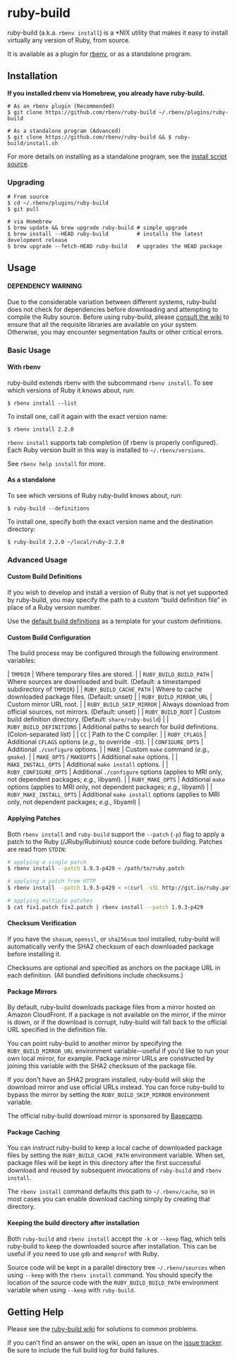 # ruby-build

ruby-build (a.k.a. `rbenv install`) is a \*NIX utility that makes it easy to
install virtually any version of Ruby, from source.

It is available as a plugin for [rbenv](https://github.com/rbenv/rbenv), or as
a standalone program.

## Installation

**If you installed rbenv via Homebrew, you already have ruby-build.**

    # As an rbenv plugin (Recommended)
    $ git clone https://github.com/rbenv/ruby-build ~/.rbenv/plugins/ruby-build

    # As a standalone program (Advanced)
    $ git clone https://github.com/rbenv/ruby-build && $ ruby-build/install.sh

For more details on installing as a standalone program, see the [install
script source](https://github.com/rbenv/ruby-build/blob/master/install.sh).

### Upgrading

    # From source
    $ cd ~/.rbenv/plugins/ruby-build
    $ git pull

    # via Homebrew
    $ brew update && brew upgrade ruby-build # simple upgrade
    $ brew install --HEAD ruby-build         # installs the latest development release
    $ brew upgrade --fetch-HEAD ruby-build   # upgrades the HEAD package

## Usage

#### DEPENDENCY WARNING

Due to the considerable variation between different systems, ruby-build does
not check for dependencies before downloading and attempting to compile the
Ruby source. Before using ruby-build, please [consult the
wiki](https://github.com/rbenv/ruby-build/wiki#suggested-build-environment) to
ensure that all the requisite libraries are available on your system.
Otherwise, you may encounter segmentation faults or other critical errors.

### Basic Usage

#### With rbenv

ruby-build extends rbenv with the subcommand `rbenv install`. To see which versions of Ruby it knows about, run:

    $ rbenv install --list
    
To install one, call it again with the exact version name:

    $ rbenv install 2.2.0

`rbenv install` supports tab completion (if rbenv is properly configured). Each Ruby version built in this way is installed to `~/.rbenv/versions`.

See `rbenv help install` for more.

#### As a standalone

To see which versions of Ruby ruby-build knows about, run:

    $ ruby-build --definitions
    
To install one, specify both the exact version name and the destination directory:

    $ ruby-build 2.2.0 ~/local/ruby-2.2.0

### Advanced Usage

#### Custom Build Definitions

If you wish to develop and install a version of Ruby that is not yet supported
by ruby-build, you may specify the path to a custom “build definition file” in
place of a Ruby version number.

Use the [default build definitions][definitions] as a template for your custom
definitions.

[definitions]: https://github.com/rbenv/ruby-build/tree/master/share/ruby-build

#### Custom Build Configuration

The build process may be configured through the following environment variables:

| `TMPDIR`                 | Where temporary files are stored.                                                                |
| `RUBY_BUILD_BUILD_PATH`  | Where sources are downloaded and built. (Default: a timestamped subdirectory of `TMPDIR`)        |
| `RUBY_BUILD_CACHE_PATH`  | Where to cache downloaded package files. (Default: unset)                                        |
| `RUBY_BUILD_MIRROR_URL`  | Custom mirror URL root.                                                                          |
| `RUBY_BUILD_SKIP_MIRROR` | Always download from official sources, not mirrors. (Default: unset)                             |
| `RUBY_BUILD_ROOT`        | Custom build definition directory. (Default: `share/ruby-build`)                                 |
| `RUBY_BUILD_DEFINITIONS` | Additional paths to search for build definitions. (Colon-separated list)                         |
| `CC`                     | Path to the C compiler.                                                                          |
| `RUBY_CFLAGS`            | Additional `CFLAGS` options (_e.g.,_ to override `-O3`).                                         |
| `CONFIGURE_OPTS`         | Additional `./configure` options.                                                                |
| `MAKE`                   | Custom `make` command (_e.g.,_ `gmake`).                                                         |
| `MAKE_OPTS` / `MAKEOPTS` | Additional `make` options.                                                                       |
| `MAKE_INSTALL_OPTS`      | Additional `make install` options.                                                               |
| `RUBY_CONFIGURE_OPTS`    | Additional `./configure` options (applies to MRI only, not dependent packages; _e.g.,_ libyaml). |
| `RUBY_MAKE_OPTS`         | Additional `make` options (applies to MRI only, not dependent packages; _e.g.,_ libyaml)         |
| `RUBY_MAKE_INSTALL_OPTS` | Additional `make install` options (applies to MRI only, not dependent packages; _e.g.,_ libyaml) |

#### Applying Patches

Both `rbenv install` and `ruby-build` support the `--patch` (`-p`) flag to apply a patch to the Ruby (/JRuby/Rubinius)
source code before building. Patches are read from `STDIN`:

```sh
# applying a single patch
$ rbenv install --patch 1.9.3-p429 < /path/to/ruby.patch

# applying a patch from HTTP
$ rbenv install --patch 1.9.3-p429 < <(curl -sSL http://git.io/ruby.patch)

# applying multiple patches
$ cat fix1.patch fix2.patch | rbenv install --patch 1.9.3-p429
```

#### Checksum Verification

If you have the `shasum`, `openssl`, or `sha256sum` tool installed, ruby-build will
automatically verify the SHA2 checksum of each downloaded package before
installing it.

Checksums are optional and specified as anchors on the package URL in each
definition. (All bundled definitions include checksums.)

#### Package Mirrors

By default, ruby-build downloads package files from a mirror hosted on Amazon
CloudFront. If a package is not available on the mirror, if the mirror is
down, or if the download is corrupt, ruby-build will fall back to the official
URL specified in the definition file.

You can point ruby-build to another mirror by specifying the
`RUBY_BUILD_MIRROR_URL` environment variable--useful if you'd like to run your
own local mirror, for example. Package mirror URLs are constructed by joining
this variable with the SHA2 checksum of the package file.

If you don't have an SHA2 program installed, ruby-build will skip the download
mirror and use official URLs instead. You can force ruby-build to bypass the
mirror by setting the `RUBY_BUILD_SKIP_MIRROR` environment variable.

The official ruby-build download mirror is sponsored by
[Basecamp](https://basecamp.com/).

#### Package Caching

You can instruct ruby-build to keep a local cache of downloaded package files
by setting the `RUBY_BUILD_CACHE_PATH` environment variable. When set, package
files will be kept in this directory after the first successful download and
reused by subsequent invocations of `ruby-build` and `rbenv install`.

The `rbenv install` command defaults this path to `~/.rbenv/cache`, so in most
cases you can enable download caching simply by creating that directory.

#### Keeping the build directory after installation

Both `ruby-build` and `rbenv install` accept the `-k` or `--keep` flag, which
tells ruby-build to keep the downloaded source after installation. This can be
useful if you need to use `gdb` and `memprof` with Ruby.

Source code will be kept in a parallel directory tree `~/.rbenv/sources` when
using `--keep` with the `rbenv install` command. You should specify the
location of the source code with the `RUBY_BUILD_BUILD_PATH` environment
variable when using `--keep` with `ruby-build`.

## Getting Help

Please see the [ruby-build wiki][wiki] for solutions to common problems.

[wiki]: https://github.com/rbenv/ruby-build/wiki

If you can't find an answer on the wiki, open an issue on the [issue
tracker](https://github.com/rbenv/ruby-build/issues). Be sure to include
the full build log for build failures.
